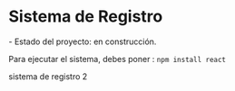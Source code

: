 <h1>Sistema de Registro</h1>
- Estado del proyecto: en construcción.

Para ejecutar el sistema, debes poner :
```npm install react```

sistema de registro 2

